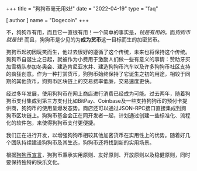 +++
title = "狗狗币毫无用处!"
date = "2022-04-19"
type = "faq"

[ author ]
  name = "Dogecoin"
+++

不，狗狗币有用，而且它一直很有用！一个简单的事实是，*钱是有用的*，而*狗狗币就是钱*! 而且，狗狗币是少见的为**成为货币**这一目标而生的加密货币。  

狗狗币起初因玩笑而生，他过去很好的遵循了这个传统，未来也将保持这个传统。狗狗币自诞生之日起，就被作为小费用于激励人们做一些有意义的事情：赞助牙买加雪橇队参加冬奥会、建造肯尼亚水井、建造狗狗币汽车以及许多狗狗币社区支持的疯狂创意。作为一种打赏货币，狗狗币始终保持了它诞生之初的用途，相较于同期的其他货币，狗狗币区块链上的交易费率低廉，交易速度更快。

经过多年发展，使用狗狗币在网上商店进行消费已经成为可能。过去两年，随着狗狗币支付集成到第三方支付比如BitPay、Coinbase及一些支持狗狗币的预付卡提供商，狗狗币的使用呈爆发态势。商店还可以通过JSON-RPC接口直接集成到狗狗币区块链上。狗狗币基金会正在同开发者一起，计划通过创建一些标准化、流程化的软件包，来使得狗狗币支付更便捷。

我们正在进行开发，以增强狗狗币相较其他加密货币在实用性上的优势。随着好几个团队持续建设狗狗币及其生态，狗狗币还将找到新的实用场景。

根据[狗狗币宣言](https://dogecoin.org/zh-cn/manifesto/)，狗狗币秉承实用原则、友好原则、开放原则以及稳健原则，同时要保持独特的快乐文化。
